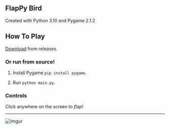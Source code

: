 ## FlapPy Bird

Created with Python 3.10 and Pygame 2.1.2

## How To Play

[Download](https://github.com/cheezos/flap-py/releases) from releases.

### Or run from source!

1. Install Pygame `pip install pygame`.

2. Run `python main.py`.

### Controls

Click anywhere on the screen to *flap*!

----------

![Imgur](https://imgur.com/MXhhv0Y.gif)
